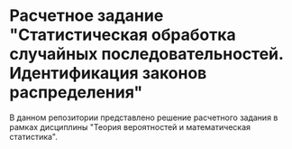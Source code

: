 # Расчетное задание "Статистическая обработка случайных последовательностей. Идентификация законов распределения"

В данном репозитории представлено решение расчетного задания в рамках дисциплины "Теория вероятностей и математическая статистика".

